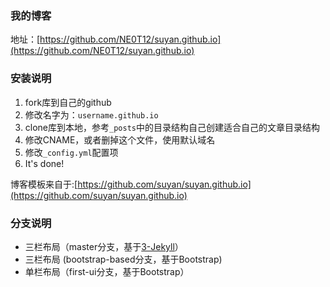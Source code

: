 ### 我的博客

地址：[https://github.com/NE0T12/suyan.github.io](https://github.com/NE0T12/suyan.github.io)

### 安装说明
1. fork库到自己的github
2. 修改名字为：`username.github.io`
3. clone库到本地，参考`_posts`中的目录结构自己创建适合自己的文章目录结构
4. 修改CNAME，或者删掉这个文件，使用默认域名
5. 修改`_config.yml`配置项
6. It's done!

博客模板来自于:[https://github.com/suyan/suyan.github.io](https://github.com/suyan/suyan.github.io)

### 分支说明

- 三栏布局（master分支，基于[3-Jekyll](https://github.com/P233/3-Jekyll)）
- 三栏布局 (bootstrap-based分支，基于Bootstrap)
- 单栏布局（first-ui分支，基于Bootstrap）
